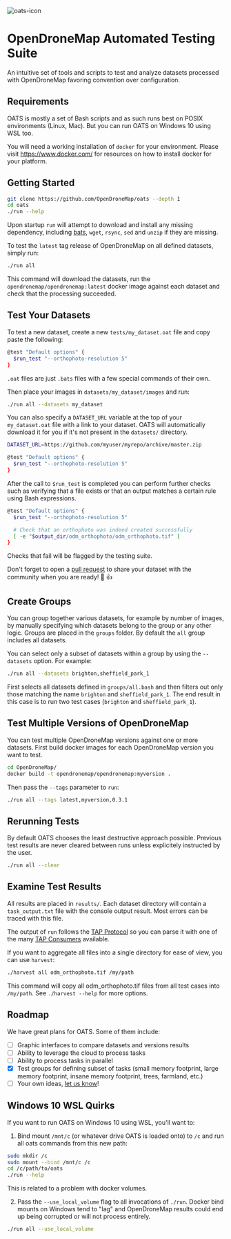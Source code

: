 ![oats-icon](https://user-images.githubusercontent.com/1951843/47456353-42314880-d7a2-11e8-8fb1-81815ba78353.png)

# OpenDroneMap Automated Testing Suite

An intuitive set of tools and scripts to test and analyze datasets processed with OpenDroneMap favoring convention over configuration.

## Requirements

OATS is mostly a set of Bash scripts and as such runs best on POSIX environments (Linux, Mac). But you can run OATS on Windows 10 using WSL too.

You will need a working installation of `docker` for your environment. Please visit https://www.docker.com/ for resources on how to install docker for your platform.

## Getting Started

```bash
git clone https://github.com/OpenDroneMap/oats --depth 1
cd oats
./run --help
```

Upon startup `run` will attempt to download and install any missing dependency, including [bats](https://github.com/sstephenson/bats), `wget`, `rsync`, `sed` and `unzip` if they are missing.

To test the `latest` tag release of OpenDroneMap on all defined datasets, simply run:

```bash
./run all
```

This command will download the datasets, run the `opendronemap/opendronemap:latest` docker image against each dataset and check that the processing succeeded.

## Test Your Datasets

To test a new dataset, create a new `tests/my_dataset.oat` file and copy paste the following:

```bash
@test "Default options" {
  $run_test "--orthophoto-resolution 5"
}
```

`.oat` files are just `.bats` files with a few special commands of their own.

Then place your images in `datasets/my_dataset/images` and run:

```bash
./run all --datasets my_dataset
```

You can also specify a `DATASET_URL` variable at the top of your `my_dataset.oat` file with a link to your dataset. OATS will automatically download it for you if it's not present in the `datasets/` directory.

```bash
DATASET_URL=https://github.com/myuser/myrepo/archive/master.zip

@test "Default options" {
  $run_test "--orthophoto-resolution 5"
}
```

After the call to `$run_test` is completed you can perform further checks such as verifying that a file exists or that an output matches a certain rule using Bash expressions.

```bash
@test "Default options" {
  $run_test "--orthophoto-resolution 5"

  # Check that an orthophoto was indeed created successfully
  [ -e "$output_dir/odm_orthophoto/odm_orthophoto.tif" ]
}
```

Checks that fail will be flagged by the testing suite.

Don't forget to open a [pull request](https://github.com/OpenDroneMap/oats/compare) to share your dataset with the community when you are ready! :pray: :+1:

## Create Groups

You can group together various datasets, for example by number of images, by manually specifying which datasets belong to the group or any other logic. Groups are placed in the `groups` folder. By default the `all` group includes all datasets.

You can select only a subset of datasets within a group by using the `--datasets` option. For example:

```bash
./run all --datasets brighton,sheffield_park_1
```

First selects all datasets defined in `groups/all.bash` and then filters out only those matching the name `brighton` and `sheffield_park_1`. The end result in this case is to run two test cases (`brighton` and `sheffield_park_1`).

## Test Multiple Versions of OpenDroneMap

You can test multiple OpenDroneMap versions against one or more datasets. First build docker images for each OpenDroneMap version you want to test.

```bash
cd OpenDroneMap/
docker build -t opendronemap/opendronemap:myversion .
```

Then pass the `--tags` parameter to `run`:

```bash
./run all --tags latest,myversion,0.3.1
```

## Rerunning Tests

By default OATS chooses the least destructive approach possible. Previous test results are never cleared between runs unless explicitely instructed by the user.

```bash
./run all --clear
```

## Examine Test Results

All results are placed in `results/`. Each dataset directory will contain a `task_output.txt` file with the console output result. Most errors can be traced with this file.

The output of `run` follows the [TAP Protocol](http://testanything.org/) so you can parse it with one of the many [TAP Consumers](http://testanything.org/consumers.html) available.

If you want to aggregate all files into a single directory for ease of view, you can use `harvest`:

```bash
./harvest all odm_orthophoto.tif /my/path
```

This command will copy all odm_orthophoto.tif files from all test cases into `/my/path`. See `./harvest --help` for more options.

## Roadmap

We have great plans for OATS. Some of them include:

- [ ] Graphic interfaces to compare datasets and versions results
- [ ] Ability to leverage the cloud to process tasks
- [ ] Ability to process tasks in parallel
- [X] Test groups for defining subset of tasks (small memory footprint, large memory footprint, insane memory footprint, trees, farmland, etc.)
- [ ] Your own ideas, [let us know](https://github.com/OpenDroneMap/oats/issues)!

## Windows 10 WSL Quirks

If you want to run OATS on Windows 10 using WSL, you'll want to:

1. Bind mount `/mnt/c` (or whatever drive OATS is loaded onto) to `/c` and run all oats commands from this new path: 
```bash
sudo mkdir /c
sudo mount --bind /mnt/c /c
cd /c/path/to/oats
./run --help
``` 
This is related to a problem with docker volumes.

2. Pass the `--use_local_volume` flag to all invocations of `./run`. Docker bind mounts on Windows tend to "lag" and OpenDroneMap results could end up being corrupted or will not process entirely.
```bash
./run all --use_local_volume
```
